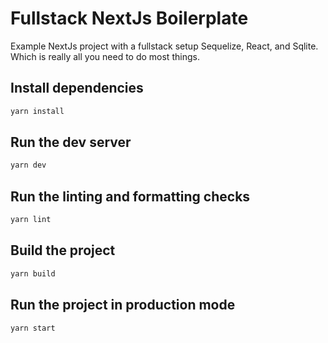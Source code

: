 # Fullstack NextJs Boilerplate

Example NextJs project with a fullstack setup Sequelize, React, and Sqlite.
Which is really all you need to do most things.

## Install dependencies

```bash
yarn install
```

## Run the dev server

```bash
yarn dev
```

## Run the linting and formatting checks

```bash
yarn lint
```

## Build the project

```bash
yarn build
```

## Run the project in production mode

```bash
yarn start
```
